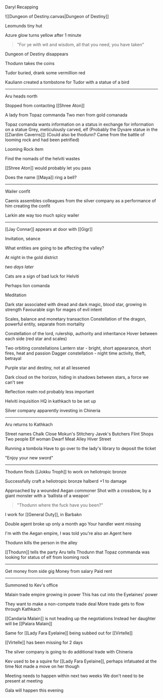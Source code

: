 Daryl Recapping

![[Dungeon of Destiny.canvas|Dungeon of Destiny]]

Leomunds tiny hut

Azure glow turns yellow after 1 minute

> "For ye with wit and wisdom, all that you need, you have taken"

Dungeon of Destiny disappears

Thodunn takes the coins

Tudor buried, drank some vermillion red

Kauliann created a tombstone for Tudor with a statue of a bird

<hr>

Aru heads north

Stopped from contacting [[Shree Aton]]

A lady from Topaz commanda
Two men from gold comanada

Topaz comanda wants information on a status in exchange for information on a statue
Grey, meticulously carved, elf
(Probably the Dyvare statue in the [[Ziardim Caverns]])
(Could also be thodunn? Came from the battle of looming rock and had been petrified)

Looming Rock item

Find the nomads of the helviti wastes

[[Shree Aton]] would probably let you pass

Does the name [[Maya]] ring a bell?


<hr>

Wailer confit

Caenis assembles colleagues from the silver company as a performance of him creating the confit

Larkin ate way too much spicy wailer



<hr>

[[Jay Connar]] appears at door with [[Gigr]]

Invitation, séance 

What entities are going to be affecting the valley?

At night in the gold district

*two days later*

Cats are a sign of bad luck for Helviti

Perhaps lion comanda

Meditation

Dark star associated with dread and dark magic, blood star, growing in strength
Favourable sign for mages of evil intent

Scales, balance and monetary transaction
Constellation of the dragon, powerful entity, separate from mortality

Constellation of the lord, rulership, authority and inheritance
Hover between each side (red star and scales)

Two orbiting constellations
	Lantern star - bright, short appearance, short fires, heat and passion
	Dagger constellation - night time activity, theft, betrayal

Purple star and destiny, not at all lessened

Dark cloud on the horizon, hiding in shadows between stars, a force we can't see

Reflection realm rod probably less important

Helviti inquisition HQ in kathkach to be set up

Silver company apparently investing in Chineria

<hr>

Aru returns to Kathkach

Street names
	Chalk Close
		Mokun's Stitchery
		Javek's Butchers
		Flint Shops
			Two people
			Elf woman
			Dwarf
	Meat Alley
	Hiver Street


Running a tombola
Have to go over to the lady's library to deposit the ticket

"Enjoy your new sword"

<hr>

Thodunn finds [[Jokku Troph]] to work on heliotropic bronze

Successfully craft a heliotropic bronze halberd
+1 to damage

Approached by a wounded Aegan commoner
Shot with a crossbow, by a giant monster with a 'ballista of a weapon'

> "Thodunn where the fuck have you been?"

I work for [[General Duty]], in Barbakn

Double agent broke up only a month ago
Your handler went missing

I'm with the Aegan empire, I was told you're also an Agent here

Thodunn kills the person in the alley

[[Thodunn]] tells the party
Aru tells Thodunn that Topaz commanda was looking for status of elf from looming rock


<hr>


Get money from side gig
Money from salary
Paid rent

<hr>

Summoned to Kev's office

Malain trade empire growing in power
This has cut into the Eyelaines' power

They want to make a non-compete trade deal
More trade gets to flow through Kathkach

[[Candaria Malain]] is not heading up the negotiations
Instead her daughter will be [[Palara Malain]]

Same for [[Lady Fara Eyelaine]] being subbed out for [[Virtelle]]

[[Virtelle]] has been missing for 2 days

The silver company is going to do additional trade with Chineria

Kev used to be a squire for [[Lady Fara Eyelaine]], perhaps infatuated at the time
Not made a move on her though

Meeting needs to happen within next two weeks 
We don't need to be present at meeting

Gala will happen this evening







